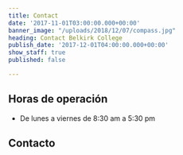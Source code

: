```yaml
---
title: Contact
date: '2017-11-01T03:00:00.000+00:00'
banner_image: "/uploads/2018/12/07/compass.jpg"
heading: Contact Belkirk College
publish_date: '2017-12-01T04:00:00.000+00:00'
show_staff: true
published: false

---
```

## Horas de operación

* De lunes a viernes de 8:30 am a 5:30 pm

## Contacto 